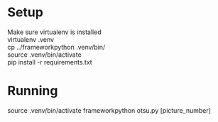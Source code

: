 # Setup
Make sure virtualenv is installed <br>
virtualenv .venv <br>
cp ../frameworkpython .venv/bin/ <br>
source .venv/bin/activate <br>
pip install -r requirements.txt <br>

# Running
source .venv/bin/activate
frameworkpython otsu.py [picture_number]
